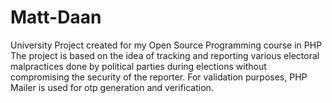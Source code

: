 # Matt-Daan
University Project created for my Open Source Programming course in PHP
The project is based on the idea of tracking and reporting various electoral malpractices done by political parties during elections without compromising the security of the reporter.
For validation purposes, PHP Mailer is used for otp generation and verification.
